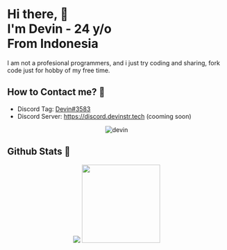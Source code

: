 # Hi there, 👋<br>I'm Devin - 24 y/o<br>From Indonesia

I am not a profesional programmers, and i just try coding and sharing, fork code just for hobby of my free time.
<!-- Currently Working on Project [Alufi Bot](https://github.com/AlufiBot) -->
## How to Contact me? 💬
- Discord Tag: [Devin#3583](https://discord.com/users/561170896480501790)
- Discord Server: https://discord.devinstr.tech (cooming soon)
<p align="center"> <img href="https://discord.com/users/561170896480501790" src="https://discord.c99.nl/widget/theme-3/561170896480501790.png" alt="devin"> </p>

## Github Stats 🌟
<p align="center">
    <img src = "https://github-readme-stats.vercel.app/api?username=DevinSTR&show_icons=true&theme=tokyonight"/>
    <img src="https://github-readme-stats.vercel.app/api/top-langs/?username=DevinSTR&layout=compact&theme=tokyonight" height=180/>
</p>
